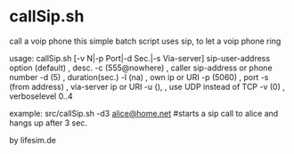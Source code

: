 callSip.sh
==========

call a voip phone 
this simple batch script uses sip, to let a voip phone ring

 usage:
callSip.sh [-v N|-p Port|-d Sec.|-s Via-server] sip-user-address option (default) , desc.
 -c (555@nowhere) , caller sip-address or phone number
 -d (5) , duration(sec.)
 -l (na) , own ip or URI
 -p (5060) , port
 -s (from address) , via-server ip or URI
 -u (), , use UDP instead of TCP
 -v (0) , verboselevel 0..4 

example:
 src/callSip.sh -d3 alice@home.net
   #starts a sip call to alice and hangs up after 3 sec.

by lifesim.de

